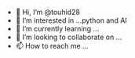 - 👋 Hi, I’m @touhid28
- 👀 I’m interested in ...python and AI
- 🌱 I’m currently learning ...
- 💞️ I’m looking to collaborate on ...
- 📫 How to reach me ...

<!---
touhid28/touhid28 is a ✨ special ✨ repository because its `README.md` (this file) appears on your GitHub profile.
You can click the Preview link to take a look at your changes.
--->
